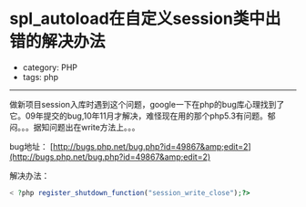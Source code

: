 # spl_autoload在自定义session类中出错的解决办法
- category: PHP
- tags: php

---

做新项目session入库时遇到这个问题，google一下在php的bug库心理找到了它。09年提交的bug,10年11月才解决，难怪现在用的那个php5.3有问题。郁闷。。。据知问题出在write方法上。。。

bug地址： [http://bugs.php.net/bug.php?id=49867&amp;edit=2](http://bugs.php.net/bug.php?id=49867&amp;edit=2)

解决办法：

```php
< ?php register_shutdown_function("session_write_close");?>
```